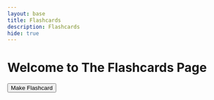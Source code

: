 ```yaml
---
layout: base
title: Flashcards
description: Flashcards
hide: true
---
```


# Welcome to The Flashcards Page

<style>
  .flashcard-container {
    display: flex;
    flex-wrap: wrap;
    gap: 10px;
    margin-top: 20px; /* Space between button and flashcards */
  }

  .flashcard {
    width: 200px;
    height: 150px;
    border-radius: 8px;
    text-align: center;
    display: flex;
    flex-direction: column;
    justify-content: center;
    align-items: center;
    cursor: pointer;
    transition: transform 0.3s ease;
    position: relative; /* For positioning labels */
    font-family: Arial, sans-serif;
  }

  .flashcard .side-label {
    position: absolute;
    top: 5px;
    left: 5px;
    background: rgba(0, 0, 0, 0.7);
    color: white;
    font-size: 12px;
    padding: 2px 6px;
    border-radius: 4px;
  }

  .flashcard.front {
    background-color: #333; /* Dark grey for the question */
    color: white;
    border: 2px solid #444;
  }

  .flashcard.back {
    background-color: #f9f9f9; /* Light grey for the answer */
    color: black;
    border: 2px solid #ccc;
  }

  .flashcard:hover {
    transform: scale(1.05); /* Subtle zoom on hover */
  }

  .hidden {
    display: none;
  }

  #add-card-form {
    margin-bottom: 20px;
  }

  .form-group {
    margin-bottom: 10px;
  }
</style>

<div id="flashcard-app">
  <button id="create-card-btn">Make Flashcard</button>
  <div id="add-card-form" class="hidden">
    <div class="form-group">
      <label for="class-name">Class:</label>
      <input type="text" id="class-name" placeholder="Enter class name">
    </div>
    <div class="form-group">
      <label for="question">Question:</label>
      <input type="text" id="question" placeholder="Enter the question">
    </div>
    <div class="form-group">
      <label for="answer">Answer:</label>
      <input type="text" id="answer" placeholder="Enter the answer">
    </div>
    <button id="add-card-btn">Add Flashcard</button>
  </div>

  <div class="flashcard-container" id="flashcard-container"></div>
</div>

<script>
  const createCardBtn = document.getElementById('create-card-btn');
  const addCardForm = document.getElementById('add-card-form');
  const flashcardContainer = document.getElementById('flashcard-container');

  // Show the flashcard creation form
  createCardBtn.addEventListener('click', () => {
    addCardForm.classList.toggle('hidden');
  });

  // Add a new flashcard
  document.getElementById('add-card-btn').addEventListener('click', () => {
    const className = document.getElementById('class-name').value.trim();
    const question = document.getElementById('question').value.trim();
    const answer = document.getElementById('answer').value.trim();

    if (className && question && answer) {
      const flashcard = document.createElement('div');
      flashcard.classList.add('flashcard', 'front');
      flashcard.innerHTML = `
        <div class="side-label">Question</div>
        <div>${className}: ${question}</div>
      `;

      // Toggle between question and answer on click
      flashcard.addEventListener('click', () => {
        const isFront = flashcard.classList.contains('front');
        flashcard.classList.toggle('front', !isFront);
        flashcard.classList.toggle('back', isFront);
        flashcard.innerHTML = isFront
          ? `<div class="side-label">Answer</div><div>${answer}</div>`
          : `<div class="side-label">Question</div><div>${className}: ${question}</div>`;
      });

      flashcardContainer.appendChild(flashcard);

      // Clear form fields
      document.getElementById('class-name').value = '';
      document.getElementById('question').value = '';
      document.getElementById('answer').value = '';
      addCardForm.classList.add('hidden'); // Hide form after adding
    } else {
      alert('Please fill in all fields.');
    }
  });
</script>
